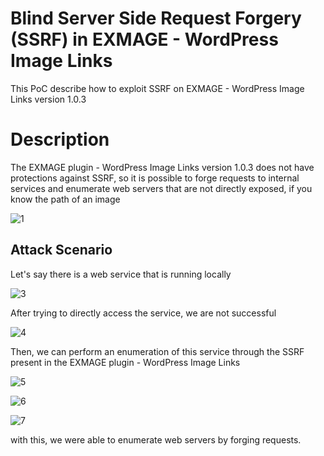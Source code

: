 # Blind Server Side Request Forgery (SSRF) in EXMAGE - WordPress Image Links

This PoC describe how to exploit SSRF on EXMAGE - WordPress Image Links version 1.0.3

# Description

The EXMAGE plugin - WordPress Image Links version 1.0.3 does not have protections against SSRF, so it is possible to forge requests to internal services and enumerate web servers that are not directly exposed, if you know the path of an image

![1](https://user-images.githubusercontent.com/70114276/159179186-ae0cb72c-b725-4ac0-a5a0-ba3fc4103856.png)


## Attack Scenario

Let's say there is a web service that is running locally

![3](https://user-images.githubusercontent.com/70114276/159179198-d4eb6860-c4f9-4b49-959c-209cc4e0d184.png)

After trying to directly access the service, we are not successful

![4](https://user-images.githubusercontent.com/70114276/159179204-0e87a630-2e12-42d5-8da0-6490b37fda93.png)

Then, we can perform an enumeration of this service through the SSRF present in the EXMAGE plugin - WordPress Image Links

![5](https://user-images.githubusercontent.com/70114276/159179223-e99c5622-57cd-44cc-a362-8e036f14eb09.png)

![6](https://user-images.githubusercontent.com/70114276/159179226-196f41fe-68d4-43ef-9139-d96cd2b1ef4d.png)

![7](https://user-images.githubusercontent.com/70114276/159179232-96e00abe-a162-45ee-84d8-d0513f8e1886.png)

with this, we were able to enumerate web servers by forging requests.
